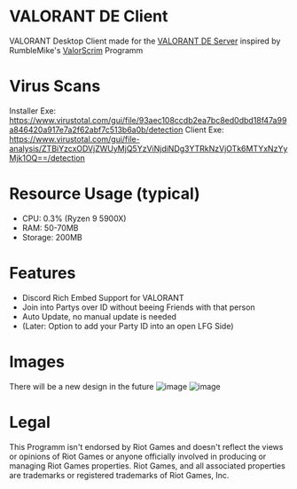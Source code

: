 # VALORANT DE Client
VALORANT Desktop Client made for the [VALORANT DE Server](https://discord.gg/HCmvsEQ) inspired by RumbleMike's [ValorScrim](https://github.com/RumbleMike/ValorScrim) Programm

# Virus Scans
Installer Exe: https://www.virustotal.com/gui/file/93aec108ccdb2ea7bc8ed0dbd18f47a99a846420a917e7a2f62abf7c513b6a0b/detection
Client Exe: https://www.virustotal.com/gui/file-analysis/ZTBiYzcxODVjZWUyMjQ5YzViNjdiNDg3YTRkNzVjOTk6MTYxNzYyMjk1OQ==/detection

# Resource Usage (typical)
- CPU: 0.3% (Ryzen 9 5900X)
- RAM: 50-70MB
- Storage: 200MB

# Features
- Discord Rich Embed Support for VALORANT
- Join into Partys over ID without beeing Friends with that person
- Auto Update, no manual update is needed
- (Later: Option to add your Party ID into an open LFG Side)

# Images
There will be a new design in the future
![image](https://user-images.githubusercontent.com/43936184/113598888-163a7280-963e-11eb-8d70-0802d05ff4a3.png)
![image](https://user-images.githubusercontent.com/43936184/113598903-1c305380-963e-11eb-8701-d2402e9f2357.png)



# Legal
This Programm isn't endorsed by Riot Games and doesn't reflect the views or opinions of Riot Games or anyone officially involved in producing or managing Riot Games properties. Riot Games, and all associated properties are trademarks or registered trademarks of Riot Games, Inc.
